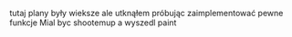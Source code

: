 tutaj plany były wieksze ale utknąłem próbując zaimplementować pewne funkcje
Mial byc shootemup a wyszedl paint
